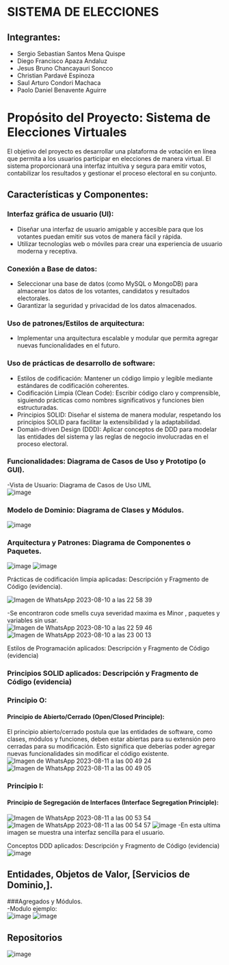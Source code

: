 # SISTEMA DE ELECCIONES

## Integrantes:

- Sergio Sebastian Santos Mena Quispe
- Diego Francisco Apaza Andaluz
- Jesus Bruno Chancayauri Soncco
- Christian Pardavé Espinoza
- Saul Arturo Condori Machaca
- Paolo Daniel Benavente Aguirre
  

# Propósito del Proyecto: Sistema de Elecciones Virtuales

El objetivo del proyecto es desarrollar una plataforma de votación en línea que permita a los usuarios participar en elecciones de manera virtual. El sistema proporcionará una interfaz intuitiva y segura para emitir votos, contabilizar los resultados y gestionar el proceso electoral en su conjunto.

## Características y Componentes:

### Interfaz gráfica de usuario (UI):

- Diseñar una interfaz de usuario amigable y accesible para que los votantes puedan emitir sus votos de manera fácil y rápida.
- Utilizar tecnologías web o móviles para crear una experiencia de usuario moderna y receptiva.

### Conexión a Base de datos:

- Seleccionar una base de datos (como MySQL o MongoDB) para almacenar los datos de los votantes, candidatos y resultados electorales.
- Garantizar la seguridad y privacidad de los datos almacenados.

### Uso de patrones/Estilos de arquitectura:

- Implementar una arquitectura escalable y modular que permita agregar nuevas funcionalidades en el futuro.

### Uso de prácticas de desarrollo de software:

- Estilos de codificación: Mantener un código limpio y legible mediante estándares de codificación coherentes.
- Codificación Limpia (Clean Code): Escribir código claro y comprensible, siguiendo prácticas como nombres significativos y funciones bien estructuradas.
- Principios SOLID: Diseñar el sistema de manera modular, respetando los principios SOLID para facilitar la extensibilidad y la adaptabilidad.
- Domain-driven Design (DDD): Aplicar conceptos de DDD para modelar las entidades del sistema y las reglas de negocio involucradas en el proceso electoral.


### Funcionalidades: Diagrama de Casos de Uso y Prototipo (o GUI). <br>
-Vista de Usuario: Diagrama de Casos de Uso UML <br>
![image](https://github.com/smenaquispe/Sistema_de_Elecciones/assets/104391441/2f381db8-3ced-4081-8578-a00fb0b36a8b)


### Modelo de Dominio: Diagrama de Clases y Módulos. <br>
![image](https://github.com/smenaquispe/Sistema_de_Elecciones/assets/104391441/84b6fb74-cf7f-422d-946a-f6660c30d76a)


### Arquitectura y Patrones: Diagrama de Componentes o Paquetes. <br>

![image](https://github.com/smenaquispe/Sistema_de_Elecciones/assets/104391441/115afbbd-89f0-414d-8907-f669402b4afb)
![image](https://github.com/smenaquispe/Sistema_de_Elecciones/assets/104391441/81613b18-5861-45e5-9cae-e543014605c2)


Prácticas de codificación limpia aplicadas: Descripción y Fragmento de Código (evidencia). <br>

![Imagen de WhatsApp 2023-08-10 a las 22 58 39](https://github.com/smenaquispe/Sistema_de_Elecciones/assets/104391441/c7bb82f4-91ae-449b-91ff-24272645d07d)

-Se encontraron code smells cuya severidad maxima es Minor , paquetes y variables sin usar.<br>
![Imagen de WhatsApp 2023-08-10 a las 22 59 46](https://github.com/smenaquispe/Sistema_de_Elecciones/assets/104391441/93f9de4e-bd7c-463c-a118-1a21dabe183a) 
![Imagen de WhatsApp 2023-08-10 a las 23 00 13](https://github.com/smenaquispe/Sistema_de_Elecciones/assets/104391441/93efde8c-e4e3-4191-9a3a-e89c84b904a0)



Estilos de Programación aplicados: Descripción y Fragmento de Código (evidencia) <br>
### Principios SOLID aplicados: Descripción y Fragmento de Código (evidencia) <br>

### Principio O: <br>
#### Principio de Abierto/Cerrado (Open/Closed Principle):
El principio abierto/cerrado postula que las entidades de software, como clases, módulos y funciones, deben estar abiertas para su extensión pero cerradas para su modificación. Esto significa que deberías poder agregar nuevas funcionalidades sin modificar el código existente.<br>
![Imagen de WhatsApp 2023-08-11 a las 00 49 24](https://github.com/smenaquispe/Sistema_de_Elecciones/assets/104391441/fcd0a9f1-8d6c-48a9-9564-f417fcb34123)
![Imagen de WhatsApp 2023-08-11 a las 00 49 05](https://github.com/smenaquispe/Sistema_de_Elecciones/assets/104391441/f06e81b9-d444-4491-86a9-2b825c52d4ec)

### Principio I: <br>
#### Principio de Segregación de Interfaces (Interface Segregation Principle):

![Imagen de WhatsApp 2023-08-11 a las 00 53 54](https://github.com/smenaquispe/Sistema_de_Elecciones/assets/104391441/54b16043-3983-4945-b36f-d0b4f133c15b)
![Imagen de WhatsApp 2023-08-11 a las 00 54 57](https://github.com/smenaquispe/Sistema_de_Elecciones/assets/104391441/584bb225-4447-4628-9724-8fd41e4cf29e)
![image](https://github.com/smenaquispe/Sistema_de_Elecciones/assets/104391441/8bcb0ab4-7ea9-4102-a9d7-b480d71c4301)
-En esta ultima imagen se muestra una interfaz sencilla para el usuario. <br>


Conceptos DDD aplicados: Descripción y Fragmento de Código (evidencia) <br>
![image](https://github.com/smenaquispe/Sistema_de_Elecciones/assets/104391441/7926aca7-c9df-4b85-9446-156e34b00308)

## Entidades, Objetos de Valor, [Servicios de Dominio,].<br>
###Agregados y Módulos. <br>
-Modulo ejemplo: <br>
   ![image](https://github.com/smenaquispe/Sistema_de_Elecciones/assets/104391441/11b5f720-ccf2-416e-bfbf-c634f9d17345)
   ![image](https://github.com/smenaquispe/Sistema_de_Elecciones/assets/104391441/65c6ae28-ef36-4d96-a6eb-a346ba8ce7c8)


## Repositorios
![image](https://github.com/smenaquispe/Sistema_de_Elecciones/assets/104391441/68100ea8-bdea-4cc1-913a-324231b9f3a3)

